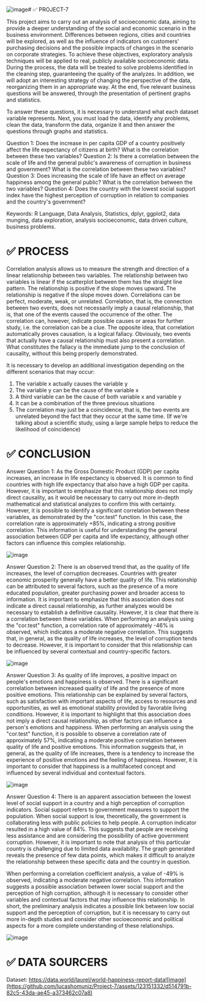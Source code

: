 ![image](https://github.com/lucashomuniz/Project-7/assets/123151332/32ed7eaa-5a55-41e6-802e-3e2fa3596f80)# ✅ PROJECT-7

This project aims to carry out an analysis of socioeconomic data, aiming to provide a deeper understanding of the social and economic scenario in the business environment. Differences between regions, cities and countries will be explored, as well as the influence of indicators on customers' purchasing decisions and the possible impacts of changes in the scenario on corporate strategies. To achieve these objectives, exploratory analysis techniques will be applied to real, publicly available socioeconomic data. During the process, the data will be treated to solve problems identified in the cleaning step, guaranteeing the quality of the analyzes. In addition, we will adopt an interesting strategy of changing the perspective of the data, reorganizing them in an appropriate way. At the end, five relevant business questions will be answered, through the presentation of pertinent graphs and statistics.

To answer these questions, it is necessary to understand what each dataset variable represents. Next, you must load the data, identify any problems, clean the data, transform the data, organize it and then answer the questions through graphs and statistics.
 
Question 1: Does the increase in per capita GDP of a country positively affect the life expectancy of citizens at birth? What is the correlation between these two variables?
Question 2: Is there a correlation between the scale of life and the general public's awareness of corruption in business and government? What is the correlation between these two variables?
Question 3: Does increasing the scale of life have an effect on average happiness among the general public? What is the correlation between the two variables?
Question 4: Does the country with the lowest social support index have the highest perception of corruption in relation to companies and the country's government?

Keywords: R Language, Data Analysis, Statistics, dplyr, ggplot2, data munging, data exploration, analysis socioeconomic, data driven culture, business problems.

# ✅ PROCESS

Correlation analysis allows us to measure the strength and direction of a linear relationship between two variables. The relationship between two variables is linear if the scatterplot between them has the straight line pattern. The relationship is positive if the slope moves upward. The relationship is negative if the slope moves down. Correlations can be perfect, moderate, weak, or unrelated. Correlation, that is, the connection between two events, does not necessarily imply a causal relationship, that is, that one of the events caused the occurrence of the other. The correlation can, however, indicate possible causes or areas for further study, i.e. the correlation can be a clue. The opposite idea, that correlation automatically proves causation, is a logical fallacy. Obviously, two events that actually have a causal relationship must also present a correlation. What constitutes the fallacy is the immediate jump to the conclusion of causality, without this being properly demonstrated.

It is necessary to develop an additional investigation depending on the different scenarios that may occur:
1. The variable x actually causes the variable y
2. The variable y can be the cause of the variable x
3. A third variable can be the cause of both variable x and variable y
4. It can be a combination of the three previous situations
5. The correlation may just be a coincidence, that is, the two events are unrelated beyond the fact that they occur at the same time. (If we're talking about a scientific study, using a large sample helps to reduce the likelihood of coincidence)

# ✅ CONCLUSION

Answer Question 1: As the Gross Domestic Product (GDP) per capita increases, an increase in life expectancy is observed. It is common to find countries with high life expectancy that also have a high GDP per capita. However, it is important to emphasize that this relationship does not imply direct causality, as it would be necessary to carry out more in-depth mathematical and statistical analyzes to confirm this with certainty. However, it is possible to identify a significant correlation between these variables, as demonstrated by the "cor.test" function. In this case, the correlation rate is approximately +85%, indicating a strong positive correlation. This information is useful for understanding the general association between GDP per capita and life expectancy, although other factors can influence this complex relationship.

![image](https://github.com/lucashomuniz/Project-7/assets/123151332/bdcc566d-4b18-46b2-a10e-c7da9badb061)

Answer Question 2: There is an observed trend that, as the quality of life increases, the level of corruption decreases. Countries with greater economic prosperity generally have a better quality of life. This relationship can be attributed to several factors, such as the presence of a more educated population, greater purchasing power and broader access to information. It is important to emphasize that this association does not indicate a direct causal relationship, as further analyzes would be necessary to establish a definitive causality. However, it is clear that there is a correlation between these variables. When performing an analysis using the "cor.test" function, a correlation rate of approximately -46% is observed, which indicates a moderate negative correlation. This suggests that, in general, as the quality of life increases, the level of corruption tends to decrease. However, it is important to consider that this relationship can be influenced by several contextual and country-specific factors.

![image](https://github.com/lucashomuniz/Project-7/assets/123151332/580a3090-6b79-4896-b727-27e999621d79)

Answer Question 3: As quality of life improves, a positive impact on people's emotions and happiness is observed. There is a significant correlation between increased quality of life and the presence of more positive emotions. This relationship can be explained by several factors, such as satisfaction with important aspects of life, access to resources and opportunities, as well as emotional stability provided by favorable living conditions. However, it is important to highlight that this association does not imply a direct causal relationship, as other factors can influence a person's emotions and happiness. When performing an analysis using the "cor.test" function, it is possible to observe a correlation rate of approximately 57%, indicating a moderate positive correlation between quality of life and positive emotions. This information suggests that, in general, as the quality of life increases, there is a tendency to increase the experience of positive emotions and the feeling of happiness. However, it is important to consider that happiness is a multifaceted concept and influenced by several individual and contextual factors.

![image](https://github.com/lucashomuniz/Project-7/assets/123151332/153db169-4ebe-44b8-bd28-cca7ed396aa5)

Answer Question 4: There is an apparent association between the lowest level of social support in a country and a high perception of corruption indicators. Social support refers to government measures to support the population. When social support is low, theoretically, the government is collaborating less with public policies to help people. A corruption indicator resulted in a high value of 84%. This suggests that people are receiving less assistance and are considering the possibility of active government corruption. However, it is important to note that analysis of this particular country is challenging due to limited data availability. The graph generated reveals the presence of few data points, which makes it difficult to analyze the relationship between these specific data and the country in question.

When performing a correlation coefficient analysis, a value of -49% is observed, indicating a moderate negative correlation. This information suggests a possible association between lower social support and the perception of high corruption, although it is necessary to consider other variables and contextual factors that may influence this relationship. In short, the preliminary analysis indicates a possible link between low social support and the perception of corruption, but it is necessary to carry out more in-depth studies and consider other socioeconomic and political aspects for a more complete understanding of these relationships.

![image](https://github.com/lucashomuniz/Project-7/assets/123151332/5df37f93-0957-4df8-84da-70de455f6341)

# ✅ DATA SOURCERS

Dataset: https://data.world/laurel/world-happiness-report-data![image](https://github.com/lucashomuniz/Project-7/assets/123151332/d514791b-82c5-43da-ae45-a373462c07a8)
